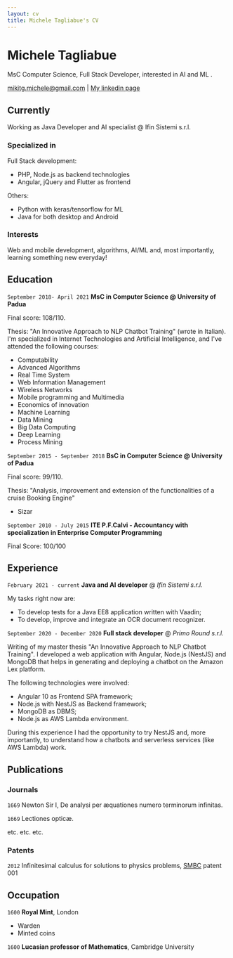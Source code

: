 ```yaml
---
layout: cv
title: Michele Tagliabue's CV
---
```

# Michele Tagliabue
MsC Computer Science, Full Stack Developer, interested in AI and ML .

<div id="webaddress">
<a href="mailto:mikitg.michele@gmail.com">mikitg.michele@gmail.com</a>
| <a href="https://www.linkedin.com/in/michele-tagliabue-519482110">My linkedin page</a>
</div>


## Currently

Working as Java Developer and AI specialist @ Ifin Sistemi s.r.l.

### Specialized in

Full Stack development:
* PHP, Node.js as backend technologies
* Angular, jQuery and Flutter as frontend
  
Others:
* Python with keras/tensorflow for ML
* Java for both desktop and Android


### Interests

Web and mobile development, algorithms, AI/ML and, most importantly, learning something new everyday!


## Education

`September 2018- April 2021`
__MsC in Computer Science @ University of Padua__ 

Final score: 108/110.

Thesis: "An Innovative Approach to NLP Chatbot Training" (wrote in Italian). I'm specialized in Internet Technologies and Artificial Intelligence, and I've attended the following courses:

* Computability
* Advanced Algorithms
* Real Time System
* Web Information Management
* Wireless Networks
* Mobile programming and Multimedia
* Economics of innovation
* Machine Learning
* Data Mining
* Big Data Computing
* Deep Learning
* Process Mining


`September 2015 - September 2018`
__BsC in Computer Science @ University of Padua__ 

Final score: 99/110.

Thesis: "Analysis, improvement and extension of the functionalities of a cruise Booking Engine"

- Sizar

`September 2010 - July 2015`
__ITE P.F.Calvi - Accountancy with specialization in Enterprise Computer Programming__

Final Score: 100/100



## Experience

`February 2021 - current`
**Java and AI developer** @ *Ifin Sistemi s.r.l.*

My tasks right now are:
* To develop tests for a Java EE8 application written with Vaadin;
* To develop, improve and integrate an OCR document recognizer.

`September 2020 - December 2020`
**Full stack developer** @ *Primo Round s.r.l.*

Writing of my master thesis "An Innovative Approach to NLP Chatbot Training". 
I developed a web application with Angular, Node.js (NestJS) and MongoDB that helps in generating and deploying a chatbot on the Amazon Lex platform.

The following technologies were involved:
* Angular 10 as Frontend SPA framework;
* Node.js with NestJS as Backend framework;
* MongoDB as DBMS;
* Node.js as AWS Lambda environment.

During this experience I had the opportunity to try NestJS and, more importantly, to understand how a chatbots and serverless services (like AWS Lambda) work.

## Publications

<!-- A list is also available [online](http://scholar.google.co.uk/citations?user=LTOTl0YAAAAJ) -->

### Journals

`1669`
Newton Sir I, De analysi per æquationes numero terminorum infinitas. 

`1669`
Lectiones opticæ.

etc. etc. etc.

### Patents

`2012`
Infinitesimal calculus for solutions to physics problems, [SMBC](http://www.techdirt.com/articles/20121011/09312820678/if-patents-had-been-around-time-newton.shtml) patent 001


## Occupation

`1600`
__Royal Mint__, London

- Warden
- Minted coins

`1600`
__Lucasian professor of Mathematics__, Cambridge University



<!-- ### Footer

Last updated: May 2013 -->


